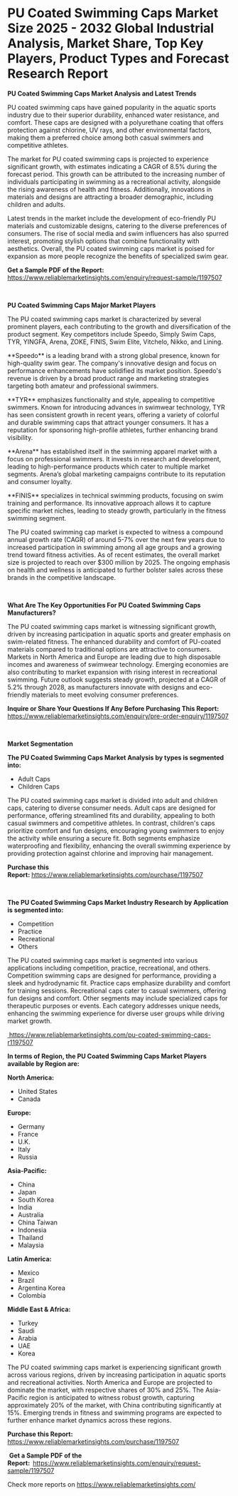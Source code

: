 <p><h1>PU Coated Swimming Caps Market Size 2025 - 2032 Global Industrial Analysis, Market Share, Top Key Players, Product Types and Forecast Research Report</h1></p><p><strong>PU Coated Swimming Caps Market Analysis and Latest Trends</strong></p>
<p><p>PU coated swimming caps have gained popularity in the aquatic sports industry due to their superior durability, enhanced water resistance, and comfort. These caps are designed with a polyurethane coating that offers protection against chlorine, UV rays, and other environmental factors, making them a preferred choice among both casual swimmers and competitive athletes.</p><p>The market for PU coated swimming caps is projected to experience significant growth, with estimates indicating a CAGR of 8.5% during the forecast period. This growth can be attributed to the increasing number of individuals participating in swimming as a recreational activity, alongside the rising awareness of health and fitness. Additionally, innovations in materials and designs are attracting a broader demographic, including children and adults.</p><p>Latest trends in the market include the development of eco-friendly PU materials and customizable designs, catering to the diverse preferences of consumers. The rise of social media and swim influencers has also spurred interest, promoting stylish options that combine functionality with aesthetics. Overall, the PU coated swimming caps market is poised for expansion as more people recognize the benefits of specialized swim gear.</p></p>
<p><strong>Get a Sample PDF of the Report:&nbsp;</strong> <a href="https://www.reliablemarketinsights.com/enquiry/request-sample/1197507?utm_campaign=3556&utm_medium=2&utm_source=Github&utm_content=ia&utm_term=05042025&utm_id=pu-coated-swimming-caps">https://www.reliablemarketinsights.com/enquiry/request-sample/1197507</a></p>
<p>&nbsp;</p>
<p><strong>PU Coated Swimming Caps Major Market Players</strong></p>
<p><p>The PU coated swimming caps market is characterized by several prominent players, each contributing to the growth and diversification of the product segment. Key competitors include Speedo, Simply Swim Caps, TYR, YINGFA, Arena, ZOKE, FINIS, Swim Elite, Vitchelo, Nikko, and Lining.</p><p>**Speedo** is a leading brand with a strong global presence, known for high-quality swim gear. The company's innovative design and focus on performance enhancements have solidified its market position. Speedo's revenue is driven by a broad product range and marketing strategies targeting both amateur and professional swimmers.</p><p>**TYR** emphasizes functionality and style, appealing to competitive swimmers. Known for introducing advances in swimwear technology, TYR has seen consistent growth in recent years, offering a variety of colorful and durable swimming caps that attract younger consumers. It has a reputation for sponsoring high-profile athletes, further enhancing brand visibility.</p><p>**Arena** has established itself in the swimming apparel market with a focus on professional swimmers. It invests in research and development, leading to high-performance products which cater to multiple market segments. Arena’s global marketing campaigns contribute to its reputation and consumer loyalty.</p><p>**FINIS** specializes in technical swimming products, focusing on swim training and performance. Its innovative approach allows it to capture specific market niches, leading to steady growth, particularly in the fitness swimming segment.</p><p>The PU coated swimming cap market is expected to witness a compound annual growth rate (CAGR) of around 5-7% over the next few years due to increased participation in swimming among all age groups and a growing trend toward fitness activities. As of recent estimates, the overall market size is projected to reach over $300 million by 2025. The ongoing emphasis on health and wellness is anticipated to further bolster sales across these brands in the competitive landscape.</p></p>
<p>&nbsp;</p>
<p><strong>What Are The Key Opportunities For PU Coated Swimming Caps Manufacturers?</strong></p>
<p><p>The PU coated swimming caps market is witnessing significant growth, driven by increasing participation in aquatic sports and greater emphasis on swim-related fitness. The enhanced durability and comfort of PU-coated materials compared to traditional options are attractive to consumers. Markets in North America and Europe are leading due to high disposable incomes and awareness of swimwear technology. Emerging economies are also contributing to market expansion with rising interest in recreational swimming. Future outlook suggests steady growth, projected at a CAGR of 5.2% through 2028, as manufacturers innovate with designs and eco-friendly materials to meet evolving consumer preferences.</p></p>
<p><strong>Inquire or Share Your Questions If Any Before Purchasing This Report:</strong> <a href="https://www.reliablemarketinsights.com/enquiry/pre-order-enquiry/1197507?utm_campaign=3556&utm_medium=2&utm_source=Github&utm_content=ia&utm_term=05042025&utm_id=pu-coated-swimming-caps">https://www.reliablemarketinsights.com/enquiry/pre-order-enquiry/1197507</a></p>
<p>&nbsp;</p>
<p><strong>Market Segmentation</strong></p>
<p><strong>The PU Coated Swimming Caps Market Analysis by types is segmented into:</strong></p>
<p><ul><li>Adult Caps</li><li>Children Caps</li></ul></p>
<p><p>The PU coated swimming caps market is divided into adult and children caps, catering to diverse consumer needs. Adult caps are designed for performance, offering streamlined fits and durability, appealing to both casual swimmers and competitive athletes. In contrast, children's caps prioritize comfort and fun designs, encouraging young swimmers to enjoy the activity while ensuring a secure fit. Both segments emphasize waterproofing and flexibility, enhancing the overall swimming experience by providing protection against chlorine and improving hair management.</p></p>
<p><strong>Purchase this Report:&nbsp;</strong><a href="https://www.reliablemarketinsights.com/purchase/1197507?utm_campaign=3556&utm_medium=2&utm_source=Github&utm_content=ia&utm_term=05042025&utm_id=pu-coated-swimming-caps">https://www.reliablemarketinsights.com/purchase/1197507</a></p>
<p>&nbsp;</p>
<p><strong>The PU Coated Swimming Caps Market Industry Research by Application is segmented into:</strong></p>
<p><ul><li>Competition</li><li>Practice</li><li>Recreational</li><li>Others</li></ul></p>
<p><p>The PU coated swimming caps market is segmented into various applications including competition, practice, recreational, and others. Competition swimming caps are designed for performance, providing a sleek and hydrodynamic fit. Practice caps emphasize durability and comfort for training sessions. Recreational caps cater to casual swimmers, offering fun designs and comfort. Other segments may include specialized caps for therapeutic purposes or events. Each category addresses unique needs, enhancing the swimming experience for diverse user groups while driving market growth.</p></p>
<p><a href="https://www.reliablemarketinsights.com/pu-coated-swimming-caps-r1197507?utm_campaign=3556&utm_medium=2&utm_source=Github&utm_content=ia&utm_term=05042025&utm_id=pu-coated-swimming-caps">&nbsp;https://www.reliablemarketinsights.com/pu-coated-swimming-caps-r1197507</a></p>
<p><strong>In terms of Region, the PU Coated Swimming Caps Market Players available by Region are:</strong></p>
<p>
    <p> <strong> North America: </strong>
        <ul>
            <li>United States</li>
            <li>Canada</li>
        </ul>
        </p> 
    <p> <strong> Europe: </strong>
        <ul>
            <li>Germany</li>
            <li>France</li>
            <li>U.K.</li>
            <li>Italy</li>
            <li>Russia</li>
        </ul>
        </p> 
    <p> <strong> Asia-Pacific: </strong>
        <ul>
            <li>China</li>
            <li>Japan</li>
            <li>South Korea</li>
            <li>India</li>
            <li>Australia</li>
            <li>China Taiwan</li>
            <li>Indonesia</li>
            <li>Thailand</li>
            <li>Malaysia</li>
        </ul>
        </p> 
    <p> <strong> Latin America: </strong>
        <ul>
            <li>Mexico</li>
            <li>Brazil</li>
            <li>Argentina Korea</li>
            <li>Colombia</li>
        </ul>
        </p> 
    <p> <strong> Middle East & Africa: </strong>
        <ul>
            <li>Turkey</li>
            <li>Saudi</li>
            <li>Arabia</li>
            <li>UAE</li>
            <li>Korea</li>
        </ul>
    </p>
    </p>
<p><p>The PU coated swimming caps market is experiencing significant growth across various regions, driven by increasing participation in aquatic sports and recreational activities. North America and Europe are projected to dominate the market, with respective shares of 30% and 25%. The Asia-Pacific region is anticipated to witness robust growth, capturing approximately 20% of the market, with China contributing significantly at 15%. Emerging trends in fitness and swimming programs are expected to further enhance market dynamics across these regions.</p></p>
<p><strong>Purchase this Report: </strong><a href="https://www.reliablemarketinsights.com/purchase/1197507?utm_campaign=3556&utm_medium=2&utm_source=Github&utm_content=ia&utm_term=05042025&utm_id=pu-coated-swimming-caps">https://www.reliablemarketinsights.com/purchase/1197507</a></p>
<p>&nbsp;<strong>Get a Sample PDF of the Report:&nbsp;&nbsp;</strong><a href="https://www.reliablemarketinsights.com/enquiry/request-sample/1197507?utm_campaign=3556&utm_medium=2&utm_source=Github&utm_content=ia&utm_term=05042025&utm_id=pu-coated-swimming-caps">https://www.reliablemarketinsights.com/enquiry/request-sample/1197507</a></p>
<p><strong></strong></p>
<p>Check more reports on <a href="https://www.reliablemarketinsights.com/?utm_campaign=3556&utm_medium=2&utm_source=Github&utm_content=ia&utm_term=05042025&utm_id=pu-coated-swimming-caps">https://www.reliablemarketinsights.com/</a></p>